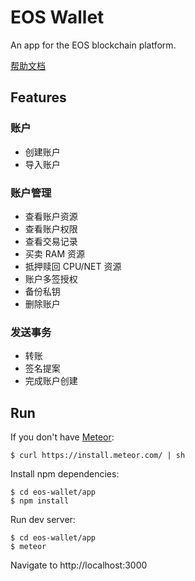 # EOS Wallet

An app for the EOS blockchain platform.

[帮助文档](Wiki.md)

## Features

### 账户

- 创建账户
- 导入账户

### 账户管理

- 查看账户资源
- 查看账户权限
- 查看交易记录
- 买卖 RAM 资源
- 抵押赎回 CPU/NET 资源
- 账户多签授权
- 备份私钥
- 删除账户

### 发送事务

- 转账
- 签名提案
- 完成账户创建

## Run

If you don't have [Meteor](https://www.meteor.com/install):

    $ curl https://install.meteor.com/ | sh

Install npm dependencies:

    $ cd eos-wallet/app
    $ npm install

Run dev server:

    $ cd eos-wallet/app
    $ meteor

Navigate to http://localhost:3000
